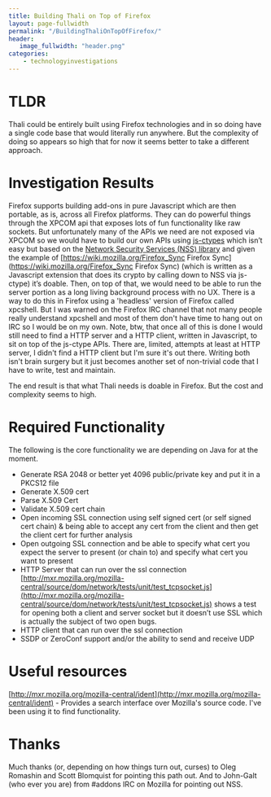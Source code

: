 ```yaml
---
title: Building Thali on Top of Firefox
layout: page-fullwidth
permalink: "/BuildingThaliOnTopOfFirefox/"
header:
   image_fullwidth: "header.png"
categories:
    - technologyinvestigations
---
```


# TLDR

Thali could be entirely built using Firefox technologies and in so doing have a single code base that would literally run anywhere. But the complexity of doing so appears so high that for now it seems better to take a different approach.

# Investigation Results

Firefox supports building add-ons in pure Javascript which are then portable, as is, across all Firefox platforms. They can do powerful things through the XPCOM api that exposes lots of fun functionality like raw sockets. But unfortunately many of the APIs we need are not exposed via XPCOM so we would have to build our own APIs using [js-ctypes](https://developer.mozilla.org/en-US/docs/Mozilla/js-ctypes) which isn’t easy but based on the [Network Security Services (NSS) library](https://developer.mozilla.org/en-US/docs/NSS) and given the example of [https://wiki.mozilla.org/Firefox_Sync Firefox Sync](https://wiki.mozilla.org/Firefox_Sync Firefox Sync) (which is written as a Javascript extension that does its crypto by calling down to NSS via js-ctype) it’s doable. Then, on top of that, we would need to be able to run the server portion as a long living background process with no UX. There is a way to do this in Firefox using a 'headless' version of Firefox called xpcshell. But I was warned on the Firefox IRC channel that not many people really understand xpcshell and most of them don't have time to hang out on IRC so I would be on my own. Note, btw, that once all of this is done I would still need to find a HTTP server and a HTTP client, written in Javascript, to sit on top of the js-ctype APIs. There are, limited, attempts at least at HTTP server, I didn't find a HTTP client but I'm sure it's out there. Writing both isn't brain surgery but it just becomes another set of non-trivial code that I have to write, test and maintain.

The end result is that what Thali needs is doable in Firefox. But the cost and complexity seems to high.

# Required Functionality

The following is the core functionality we are depending on Java for at the moment.

* Generate RSA 2048 or better yet 4096 public/private key and put it in a PKCS12 file
* Generate X.509 cert
* Parse X.509 Cert
* Validate X.509 cert chain
* Open incoming SSL connection using self signed cert (or self signed cert chain) & being able to accept any cert from the client and then get the client cert for further analysis
* Open outgoing SSL connection and be able to specify what cert you expect the server to present (or chain to) and specify what cert you want to present
* HTTP Server that can run over the ssl connection  [http://mxr.mozilla.org/mozilla-central/source/dom/network/tests/unit/test_tcpsocket.js](http://mxr.mozilla.org/mozilla-central/source/dom/network/tests/unit/test_tcpsocket.js) shows a test for opening both a client and server socket but it doesn’t use SSL which is actually the subject of two open bugs.
* HTTP client that can run over the ssl connection
* SSDP or ZeroConf support and/or the ability to send and receive UDP

# Useful resources

[http://mxr.mozilla.org/mozilla-central/ident](http://mxr.mozilla.org/mozilla-central/ident) - Provides a search interface over Mozilla's source code. I've been using it to find functionality.

# Thanks

Much thanks (or, depending on how things turn out, curses) to Oleg Romashin and Scott Blomquist for pointing this path out. And to John-Galt (who ever you are) from #addons IRC on Mozilla for pointing out NSS.
